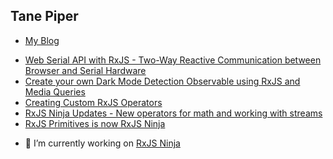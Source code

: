 ## Tane Piper

- [My Blog](https://tane.dev/)

<!-- BLOG-POST-LIST:START -->
- [Web Serial API with RxJS - Two-Way Reactive Communication between Browser and Serial Hardware](https://tane.dev/2021/01/web-serial-api-with-rxjs-two-way-reactive-communication-between-browser-and-serial-hardware/)
- [Create your own Dark Mode Detection Observable using RxJS and Media Queries](https://tane.dev/2021/01/create-your-own-dark-mode-detection-observable-using-rxjs-and-media-queries/)
- [Creating Custom RxJS Operators](https://tane.dev/2021/01/creating-custom-rxjs-operators/)
- [RxJS Ninja Updates - New operators for math and working with streams](https://tane.dev/2021/01/rxjs-ninja-updates-new-operators-for-math-and-working-with-streams/)
- [RxJS Primitives is now RxJS Ninja](https://tane.dev/2020/11/rxjs-primitives-is-now-rxjs-ninja/)
<!-- BLOG-POST-LIST:END -->

- 🔭 I’m currently working on [RxJS Ninja](https://rxjs.ninja)

<!--
**tanepiper/tanepiper** is a ✨ _special_ ✨ repository because its `README.md` (this file) appears on your GitHub profile.

Here are some ideas to get you started:

- 🔭 I’m currently working on ...
- 🌱 I’m currently learning ...
- 👯 I’m looking to collaborate on ...
- 🤔 I’m looking for help with ...
- 💬 Ask me about ...
- 📫 How to reach me: ...
- 😄 Pronouns: ...
- ⚡ Fun fact: ...
-->
